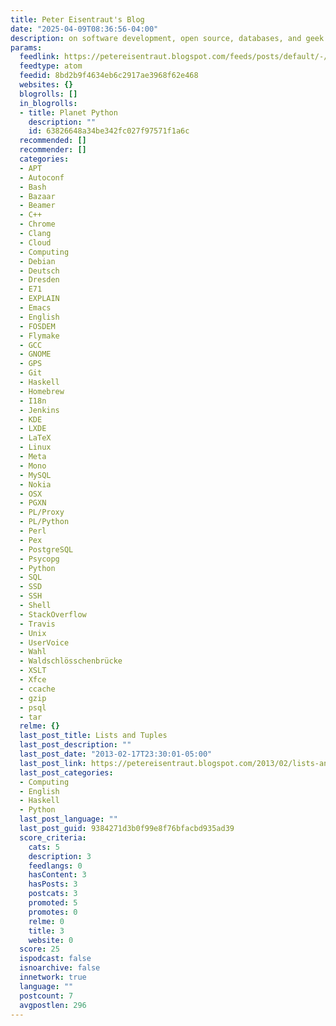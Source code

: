 ```yaml
---
title: Peter Eisentraut's Blog
date: "2025-04-09T08:36:56-04:00"
description: on software development, open source, databases, and geek stuff
params:
  feedlink: https://petereisentraut.blogspot.com/feeds/posts/default/-/Python/
  feedtype: atom
  feedid: 8bd2b9f4634eb6c2917ae3968f62e468
  websites: {}
  blogrolls: []
  in_blogrolls:
  - title: Planet Python
    description: ""
    id: 63826648a34be342fc027f97571f1a6c
  recommended: []
  recommender: []
  categories:
  - APT
  - Autoconf
  - Bash
  - Bazaar
  - Beamer
  - C++
  - Chrome
  - Clang
  - Cloud
  - Computing
  - Debian
  - Deutsch
  - Dresden
  - E71
  - EXPLAIN
  - Emacs
  - English
  - FOSDEM
  - Flymake
  - GCC
  - GNOME
  - GPS
  - Git
  - Haskell
  - Homebrew
  - I18n
  - Jenkins
  - KDE
  - LXDE
  - LaTeX
  - Linux
  - Meta
  - Mono
  - MySQL
  - Nokia
  - OSX
  - PGXN
  - PL/Proxy
  - PL/Python
  - Perl
  - Pex
  - PostgreSQL
  - Psycopg
  - Python
  - SQL
  - SSD
  - SSH
  - Shell
  - StackOverflow
  - Travis
  - Unix
  - UserVoice
  - Wahl
  - Waldschlösschenbrücke
  - XSLT
  - Xfce
  - ccache
  - gzip
  - psql
  - tar
  relme: {}
  last_post_title: Lists and Tuples
  last_post_description: ""
  last_post_date: "2013-02-17T23:30:01-05:00"
  last_post_link: https://petereisentraut.blogspot.com/2013/02/lists-and-tuples.html
  last_post_categories:
  - Computing
  - English
  - Haskell
  - Python
  last_post_language: ""
  last_post_guid: 9384271d3b0f99e8f76bfacbd935ad39
  score_criteria:
    cats: 5
    description: 3
    feedlangs: 0
    hasContent: 3
    hasPosts: 3
    postcats: 3
    promoted: 5
    promotes: 0
    relme: 0
    title: 3
    website: 0
  score: 25
  ispodcast: false
  isnoarchive: false
  innetwork: true
  language: ""
  postcount: 7
  avgpostlen: 296
---
```

